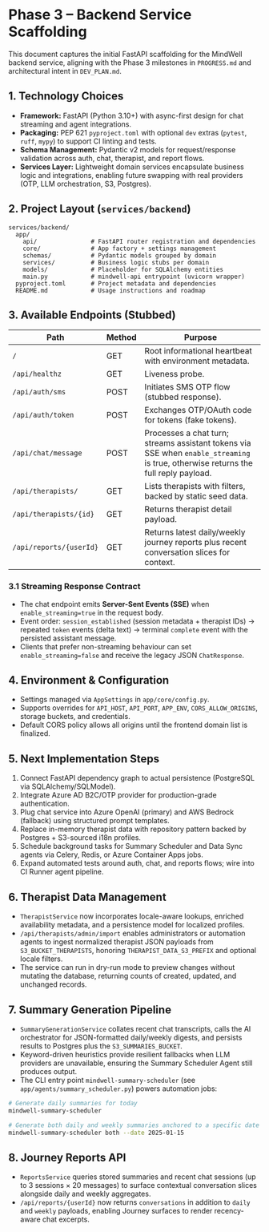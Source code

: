 # Phase 3 – Backend Service Scaffolding

This document captures the initial FastAPI scaffolding for the MindWell backend service, aligning with the Phase 3 milestones in `PROGRESS.md` and architectural intent in `DEV_PLAN.md`.

## 1. Technology Choices
- **Framework:** FastAPI (Python 3.10+) with async-first design for chat streaming and agent integrations.
- **Packaging:** PEP 621 `pyproject.toml` with optional `dev` extras (`pytest`, `ruff`, `mypy`) to support CI linting and tests.
- **Schema Management:** Pydantic v2 models for request/response validation across auth, chat, therapist, and report flows.
- **Services Layer:** Lightweight domain services encapsulate business logic and integrations, enabling future swapping with real providers (OTP, LLM orchestration, S3, Postgres).

## 2. Project Layout (`services/backend`)

```
services/backend/
  app/
    api/               # FastAPI router registration and dependencies
    core/              # App factory + settings management
    schemas/           # Pydantic models grouped by domain
    services/          # Business logic stubs per domain
    models/            # Placeholder for SQLAlchemy entities
    main.py            # mindwell-api entrypoint (uvicorn wrapper)
  pyproject.toml       # Project metadata and dependencies
  README.md            # Usage instructions and roadmap
```

## 3. Available Endpoints (Stubbed)
| Path | Method | Purpose |
| --- | --- | --- |
| `/` | GET | Root informational heartbeat with environment metadata. |
| `/api/healthz` | GET | Liveness probe. |
| `/api/auth/sms` | POST | Initiates SMS OTP flow (stubbed response). |
| `/api/auth/token` | POST | Exchanges OTP/OAuth code for tokens (fake tokens). |
| `/api/chat/message` | POST | Processes a chat turn; streams assistant tokens via SSE when `enable_streaming` is true, otherwise returns the full reply payload. |
| `/api/therapists/` | GET | Lists therapists with filters, backed by static seed data. |
| `/api/therapists/{id}` | GET | Returns therapist detail payload. |
| `/api/reports/{userId}` | GET | Returns latest daily/weekly journey reports plus recent conversation slices for context. |

### 3.1 Streaming Response Contract
- The chat endpoint emits **Server-Sent Events (SSE)** when `enable_streaming=true` in the request body.
- Event order: `session_established` (session metadata + therapist IDs) → repeated `token` events (delta text) → terminal `complete` event with the persisted assistant message.
- Clients that prefer non-streaming behaviour can set `enable_streaming=false` and receive the legacy JSON `ChatResponse`.

## 4. Environment & Configuration
- Settings managed via `AppSettings` in `app/core/config.py`.
- Supports overrides for `API_HOST`, `API_PORT`, `APP_ENV`, `CORS_ALLOW_ORIGINS`, storage buckets, and credentials.
- Default CORS policy allows all origins until the frontend domain list is finalized.

## 5. Next Implementation Steps
1. Connect FastAPI dependency graph to actual persistence (PostgreSQL via SQLAlchemy/SQLModel).
2. Integrate Azure AD B2C/OTP provider for production-grade authentication.
3. Plug chat service into Azure OpenAI (primary) and AWS Bedrock (fallback) using structured prompt templates.
4. Replace in-memory therapist data with repository pattern backed by Postgres + S3-sourced i18n profiles.
5. Schedule background tasks for Summary Scheduler and Data Sync agents via Celery, Redis, or Azure Container Apps jobs.
6. Expand automated tests around auth, chat, and reports flows; wire into CI Runner agent pipeline.

## 6. Therapist Data Management

- `TherapistService` now incorporates locale-aware lookups, enriched availability metadata, and a persistence model for localized profiles.
- `/api/therapists/admin/import` enables administrators or automation agents to ingest normalized therapist JSON payloads from `S3_BUCKET_THERAPISTS`, honoring `THERAPIST_DATA_S3_PREFIX` and optional locale filters.
- The service can run in dry-run mode to preview changes without mutating the database, returning counts of created, updated, and unchanged records.

## 7. Summary Generation Pipeline

- `SummaryGenerationService` collates recent chat transcripts, calls the AI orchestrator for JSON-formatted daily/weekly digests, and persists results to Postgres plus the `S3_SUMMARIES_BUCKET`.
- Keyword-driven heuristics provide resilient fallbacks when LLM providers are unavailable, ensuring the Summary Scheduler Agent still produces output.
- The CLI entry point `mindwell-summary-scheduler` (see `app/agents/summary_scheduler.py`) powers automation jobs:

```bash
# Generate daily summaries for today
mindwell-summary-scheduler

# Generate both daily and weekly summaries anchored to a specific date
mindwell-summary-scheduler both --date 2025-01-15
```

## 8. Journey Reports API

- `ReportsService` queries stored summaries and recent chat sessions (up to 3 sessions × 20 messages) to surface contextual conversation slices alongside daily and weekly aggregates.
- `/api/reports/{userId}` now returns `conversations` in addition to `daily` and `weekly` payloads, enabling Journey surfaces to render recency-aware chat excerpts.
